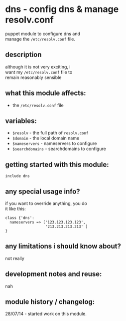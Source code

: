 dns - config dns & manage resolv.conf
=====================================

puppet module to configure dns and  
manage the `/etc/resolv.conf` file.  


description
-----------
although it is not very exciting, i   
want my `/etc/resolv.conf` file to   
remain reasonably sensible  


what this module affects:
-------------------------
  * the `/etc/resolv.conf` file


variables:
----------
  * `$resolv` - the full path of `resolv.conf`  
  * `$domain` - the local domain name
  * `$nameservers` - nameservers to configure
  * `$searchdomains` - searchdomains to configure


getting started with this module:
---------------------------------

```puppet
include dns
```


any special usage info?
-----------------------

if you want to override anything, you do  
it like this:

```puppet
class {'dns': 
  nameservers => ['123.123.123.123',  
                  '213.213.213.213' ]
}
```

any limitations i should know about?
------------------------------------
not really


development notes and reuse:
----------------------------
nah


module history / changelog:
---------------------------
28/07/14 - started work on this module.  
